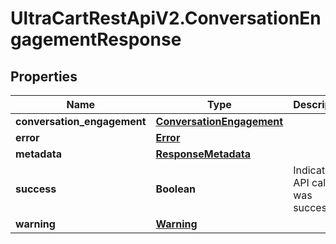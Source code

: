 # UltraCartRestApiV2.ConversationEngagementResponse

## Properties

Name | Type | Description | Notes
------------ | ------------- | ------------- | -------------
**conversation_engagement** | [**ConversationEngagement**](ConversationEngagement.md) |  | [optional] 
**error** | [**Error**](Error.md) |  | [optional] 
**metadata** | [**ResponseMetadata**](ResponseMetadata.md) |  | [optional] 
**success** | **Boolean** | Indicates if API call was successful | [optional] 
**warning** | [**Warning**](Warning.md) |  | [optional] 


